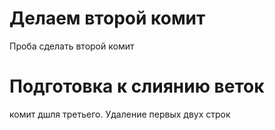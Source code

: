 # Делаем второй комит
Проба сделать второй комит

# Подготовка к слиянию веток
комит дшля третьего. Удаление первых двух строк